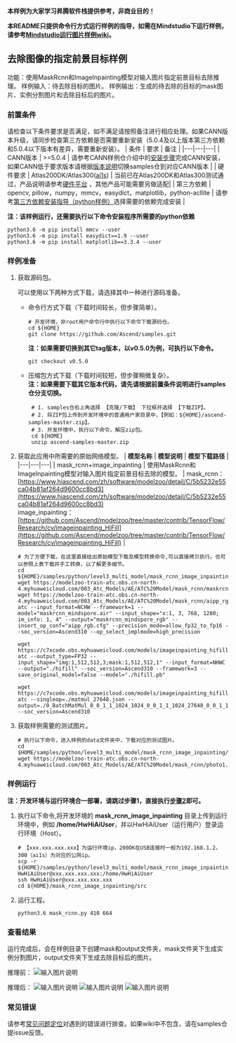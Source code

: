 **本样例为大家学习昇腾软件栈提供参考，非商业目的！**

**本README只提供命令行方式运行样例的指导，如需在Mindstudio下运行样例，请参考[Mindstudio运行图片样例wiki](https://github.com/Ascend/samples/wikis/Mindstudio%E8%BF%90%E8%A1%8C%E5%9B%BE%E7%89%87%E6%A0%B7%E4%BE%8B?sort_id=3164874)。**

## 去除图像的指定前景目标样例

功能：使用MaskRcnn和ImageInpainting模型对输入图片指定前景目标去除推理。
样例输入：待去除目标的图片。
样例输出：生成的待去除的目标的mask图片、实例分割图片和去除目标后的图片。

### 前置条件
请检查以下条件要求是否满足，如不满足请按照备注进行相应处理。如果CANN版本升级，请同步检查第三方依赖是否需要重新安装（5.0.4及以上版本第三方依赖和5.0.4以下版本有差异，需要重新安装）。
| 条件 | 要求 | 备注 |
|---|---|---|
| CANN版本 | >=5.0.4 | 请参考CANN样例仓介绍中的[安装步骤](https://github.com/Ascend/samples#%E5%AE%89%E8%A3%85)完成CANN安装，如果CANN低于要求版本请根据[版本说明](https://github.com/Ascend/samples/blob/master/README_CN.md#%E7%89%88%E6%9C%AC%E8%AF%B4%E6%98%8E)切换samples仓到对应CANN版本 |
| 硬件要求 | Atlas200DK/Atlas300([ai1s](https://support.huaweicloud.com/productdesc-ecs/ecs_01_0047.html#ecs_01_0047__section78423209366))  | 当前已在Atlas200DK和Atlas300测试通过，产品说明请参考[硬件平台](https://ascend.huawei.com/zh/#/hardware/product) ，其他产品可能需要另做适配|
| 第三方依赖 | opencv, pillow，numpy，mmcv，easydict，matplotlib，python-acllite | 请参考[第三方依赖安装指导（python样例）](../../environment)选择需要的依赖完成安装 |

**注：该样例运行，还需要执行以下命令安装程序所需要的python依赖**
```
python3.6 -m pip install mmcv --user
python3.6 -m pip install easydict==1.9 --user
python3.6 -m pip install matplotlib==3.3.4 --user
```

### 样例准备

1. 获取源码包。

   可以使用以下两种方式下载，请选择其中一种进行源码准备。   
    - 命令行方式下载（下载时间较长，但步骤简单）。
       ```    
       # 开发环境，非root用户命令行中执行以下命令下载源码仓。    
       cd ${HOME}     
       git clone https://github.com/Ascend/samples.git
       ```
       **注：如果需要切换到其它tag版本，以v0.5.0为例，可执行以下命令。**
       ```
       git checkout v0.5.0
       ```   
    - 压缩包方式下载（下载时间较短，但步骤稍微复杂）。   
       **注：如果需要下载其它版本代码，请先请根据前置条件说明进行samples仓分支切换。**   
       ``` 
        # 1. samples仓右上角选择 【克隆/下载】 下拉框并选择 【下载ZIP】。    
        # 2. 将ZIP包上传到开发环境中的普通用户家目录中，【例如：${HOME}/ascend-samples-master.zip】。     
        # 3. 开发环境中，执行以下命令，解压zip包。     
        cd ${HOME}    
        unzip ascend-samples-master.zip
        ```

2. 获取此应用中所需要的原始网络模型。
    |  **模型名称**  |  **模型说明**  |  **模型下载路径**  |
    |---|---|---|
    |  mask_rcnn+image_inpainting | 使用MaskRcnn和ImageInpainting模型对输入图片指定前景目标去除的模型。  |  mask_rcnn：[https://www.hiascend.com/zh/software/modelzoo/detail/C/5b5232e55ca04b81af264d9600cc8bd3](https://www.hiascend.com/zh/software/modelzoo/detail/C/5b5232e55ca04b81af264d9600cc8bd3)<br>image_inpainting：[https://github.com/Ascend/modelzoo/tree/master/contrib/TensorFlow/Research/cv/imageinpainting_HiFill](https://github.com/Ascend/modelzoo/tree/master/contrib/TensorFlow/Research/cv/imageinpainting_HiFill) |
    ```
    # 为了方便下载，在这里直接给出原始模型下载及模型转换命令,可以直接拷贝执行。也可以参照上表下载并手工转换，以了解更多细节。     
    cd ${HOME}/samples/python/level3_multi_model/mask_rcnn_image_inpainting/model    
    wget https://modelzoo-train-atc.obs.cn-north-4.myhuaweicloud.com/003_Atc_Models/AE/ATC%20Model/mask_rcnn/maskrcnn_mindspore.air
    wget https://modelzoo-train-atc.obs.cn-north-4.myhuaweicloud.com/003_Atc_Models/AE/ATC%20Model/mask_rcnn/aipp_rgb.cfg     
    atc --input_format=NCHW --framework=1 --model="maskrcnn_mindspore.air" --input_shape="x:1, 3, 768, 1280; im_info: 1, 4" --output="maskrcnn_mindspore_rgb" --insert_op_conf="aipp_rgb.cfg" --precision_mode=allow_fp32_to_fp16 --soc_version=Ascend310 --op_select_implmode=high_precision
    
    wget https://c7xcode.obs.myhuaweicloud.com/models/imageinpainting_hifill/hifill.pb
    atc --output_type=FP32 --input_shape="img:1,512,512,3;mask:1,512,512,1" --input_format=NHWC --output="./hifill" --soc_version=Ascend310 --framework=3 --save_original_model=false --model="./hifill.pb"
    
    wget https://c7xcode.obs.myhuaweicloud.com/models/imageinpainting_hifill/matmul_27648.json
    atc --singleop=./matmul_27648.json --output=./0_BatchMatMul_0_0_1_1_1024_1024_0_0_1_1_1024_27648_0_0_1_1_1024_27648 --soc_version=Ascend310
    ```

3. 获取样例需要的测试图片。
    ```
    # 执行以下命令，进入样例的data文件夹中，下载对应的测试图片。
    cd $HOME/samples/python/level3_multi_model/mask_rcnn_image_inpainting/data
    wget https://modelzoo-train-atc.obs.cn-north-4.myhuaweicloud.com/003_Atc_Models/AE/ATC%20Model/mask_rcnn/photo1.jpg
    ```
### 样例运行

**注：开发环境与运行环境合一部署，请跳过步骤1，直接执行[步骤2](#step_2)即可。**   

1. 执行以下命令,将开发环境的 **mask_rcnn_image_inpainting** 目录上传到运行环境中，例如 **/home/HwHiAiUser**，并以HwHiAiUser（运行用户）登录运行环境（Host）。
    ```
    # 【xxx.xxx.xxx.xxx】为运行环境ip，200DK在USB连接时一般为192.168.1.2，300（ai1s）为对应的公网ip。
    scp -r ${HOME}/samples/python/level3_multi_model/mask_rcnn_image_inpainting HwHiAiUser@xxx.xxx.xxx.xxx:/home/HwHiAiUser
    ssh HwHiAiUser@xxx.xxx.xxx.xxx
    cd ${HOME}/mask_rcnn_image_inpainting/src
    ```

2. <a name="step_2"></a>运行工程。
    ```
    python3.6 mask_rcnn.py 410 664
    ```    
### 查看结果

运行完成后，会在样例目录下创建mask和output文件夹，mask文件夹下生成实例分割图片，output文件夹下生成去除目标后的图片。

推理前：
![输入图片说明](https://images.gitee.com/uploads/images/2021/1110/141432_23bde59f_8083019.jpeg "photo1.jpg")

推理后：
![输入图片说明](https://images.gitee.com/uploads/images/2021/1110/141623_eee7745f_8083019.jpeg "photo1_out.jpg")
![输入图片说明](https://images.gitee.com/uploads/images/2021/1110/141612_746406cb_8083019.jpeg "photo1_mask.jpg")
![输入图片说明](https://images.gitee.com/uploads/images/2021/1110/141637_737d9472_8083019.jpeg "outpaint_photo1.jpg")

### 常见错误
请参考[常见问题定位](https://github.com/Ascend/samples/wikis/%E5%B8%B8%E8%A7%81%E9%97%AE%E9%A2%98%E5%AE%9A%E4%BD%8D/%E4%BB%8B%E7%BB%8D)对遇到的错误进行排查。如果wiki中不包含，请在samples仓提issue反馈。
